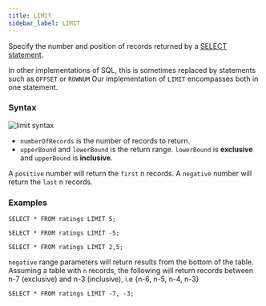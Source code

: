 ```yaml
---
title: LIMIT
sidebar_label: LIMIT
---
```


Specify the number and position of records returned by a
[SELECT statement](reference/sql/select.md).

In other implementations of SQL, this is sometimes replaced by statements such
as `OFFSET` or `ROWNUM` Our implementation of `LIMIT` encompasses both in one
statement.

### Syntax

![limit syntax](/img/doc/diagrams/limit.svg)

- `numberOfRecords` is the number of records to return.
- `upperBound` and `lowerBound` is the return range. `lowerBound` is
  **exclusive** and `upperBound` is **inclusive**.

A `positive` number will return the `first` n records. A `negative` number will
return the `last` n records.

### Examples

```questdb-sql title="First 5 results"
SELECT * FROM ratings LIMIT 5;
```

```questdb-sql title="Last 5 results"
SELECT * FROM ratings LIMIT -5;
```

```questdb-sql title="Range results - this will return records 3, 4 and 5"
SELECT * FROM ratings LIMIT 2,5;
```

`negative` range parameters will return results from the bottom of the table.
Assuming a table with `n` records, the following will return records between n-7
(exclusive) and n-3 (inclusive), i.e {n-6, n-5, n-4, n-3}

```questdb-sql title="Range results (negative)"
SELECT * FROM ratings LIMIT -7, -3;
```
